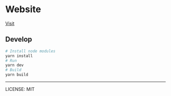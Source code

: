 # Website

[Visit](https://prateekkumar.in)

## Develop

```sh
# Install node modules
yarn install
# Run
yarn dev
# Build
yarn build
```

---

LICENSE: MIT
